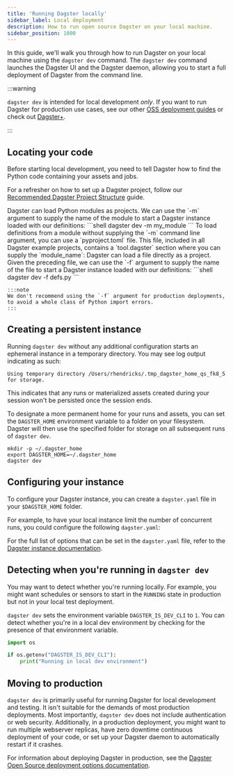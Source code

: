 ```yaml
---
title: 'Running Dagster locally'
sidebar_label: Local deployment
description: How to run open source Dagster on your local machine.
sidebar_position: 1000
---
```


In this guide, we'll walk you through how to run Dagster on your local machine using the `dagster dev` command. The `dagster dev` command launches the Dagster UI and the Dagster daemon, allowing you to start a full deployment of Dagster from the command line.

:::warning

`dagster dev` is intended for local development _only_. If you want to run Dagster for production use cases, see our other [OSS deployment guides](/deployment/oss/deployment-options) or check out [Dagster+](/deployment/dagster-plus).

:::

## Locating your code

Before starting local development, you need to tell Dagster how to find the Python code containing your assets and jobs.

For a refresher on how to set up a Dagster project, follow our [Recommended Dagster Project Structure](/guides/build/projects/structuring-your-dagster-project) guide.

<Tabs>
  <TabItem value="module" label="From a module">
    Dagster can load Python modules as projects.
    <CodeExample path="docs_snippets/docs_snippets/guides/tbd/definitions.py" language="python" title="my_module/__init__.py" />
    We can use the `-m` argument to supply the name of the module to start a Dagster instance loaded with our definitions:
    ```shell
    dagster dev -m my_module
    ```

  </TabItem>
  <TabItem value="without-args" label="Without command line arguments">
    To load definitions from a module without supplying the `-m` command line argument, you can use a `pyproject.toml` file. This file, included in all Dagster example projects, contains a `tool.dagster` section where you can supply the `module_name`:
    <CodeExample path="docs_snippets/docs_snippets/guides/tbd/pyproject.toml" language="toml" title="pyproject.toml" />

  </TabItem>
  <TabItem value="file" label="From a file">
    Dagster can load a file directly as a project.
    <CodeExample path="docs_snippets/docs_snippets/guides/tbd/definitions.py" language="python" title="definitions.py" />
    Given the preceding file, we can use the `-f` argument to supply the name of the file to start a Dagster instance loaded with our definitions:
    ```shell
    dagster dev -f defs.py
    ```

    :::note
    We don't recommend using the `-f` argument for production deployments, to avoid a whole class of Python import errors.
    :::

  </TabItem>
</Tabs>

## Creating a persistent instance

Running `dagster dev` without any additional configuration starts an ephemeral instance in a temporary directory. You may see log output indicating as such:

```shell
Using temporary directory /Users/rhendricks/.tmp_dagster_home_qs_fk8_5 for storage.
```

This indicates that any runs or materialized assets created during your session won't be persisted once the session ends.

To designate a more permanent home for your runs and assets, you can set the `DAGSTER_HOME` environment variable to a folder on your filesystem. Dagster will then use the specified folder for storage on all subsequent runs of `dagster dev`.

```shell
mkdir -p ~/.dagster_home
export DAGSTER_HOME=~/.dagster_home
dagster dev
```

## Configuring your instance

To configure your Dagster instance, you can create a `dagster.yaml` file in your `$DAGSTER_HOME` folder.

For example, to have your local instance limit the number of concurrent runs, you could configure the following `dagster.yaml`:

<CodeExample
  path="docs_snippets/docs_snippets/guides/tbd/dagster.yaml"
  language="yaml"
  title="~/.dagster_home/dagster.yaml"
/>

For the full list of options that can be set in the `dagster.yaml` file, refer to the [Dagster instance documentation](/deployment/oss/oss-instance-configuration).

## Detecting when you're running in `dagster dev`

You may want to detect whether you're running locally. For example, you might want schedules or sensors to start in the `RUNNING` state in production but not in your local test deployment.

`dagster dev` sets the environment variable `DAGSTER_IS_DEV_CLI` to `1`. You can detect whether you're in a local dev environment by checking for the presence of that environment variable.

```python
import os

if os.getenv("DAGSTER_IS_DEV_CLI"):
    print("Running in local dev environment")
```

## Moving to production

`dagster dev` is primarily useful for running Dagster for local development and testing. It isn't suitable for the demands of most production deployments. Most importantly, `dagster dev` does not include authentication or web security. Additionally, in a production deployment, you might want to run multiple webserver replicas, have zero downtime continuous deployment of your code, or set up your Dagster daemon to automatically restart if it crashes.

For information about deploying Dagster in production, see the [Dagster Open Source deployment options documentation](/deployment/oss/deployment-options).
